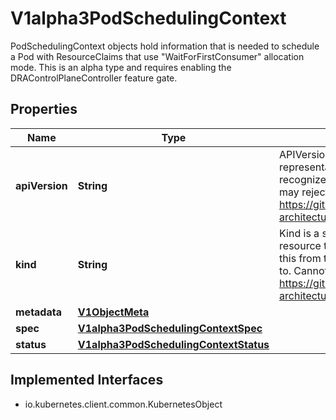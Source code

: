 

# V1alpha3PodSchedulingContext

PodSchedulingContext objects hold information that is needed to schedule a Pod with ResourceClaims that use \"WaitForFirstConsumer\" allocation mode.  This is an alpha type and requires enabling the DRAControlPlaneController feature gate.

## Properties

| Name | Type | Description | Notes |
|------------ | ------------- | ------------- | -------------|
|**apiVersion** | **String** | APIVersion defines the versioned schema of this representation of an object. Servers should convert recognized schemas to the latest internal value, and may reject unrecognized values. More info: https://git.k8s.io/community/contributors/devel/sig-architecture/api-conventions.md#resources |  [optional] |
|**kind** | **String** | Kind is a string value representing the REST resource this object represents. Servers may infer this from the endpoint the client submits requests to. Cannot be updated. In CamelCase. More info: https://git.k8s.io/community/contributors/devel/sig-architecture/api-conventions.md#types-kinds |  [optional] |
|**metadata** | [**V1ObjectMeta**](V1ObjectMeta.md) |  |  [optional] |
|**spec** | [**V1alpha3PodSchedulingContextSpec**](V1alpha3PodSchedulingContextSpec.md) |  |  |
|**status** | [**V1alpha3PodSchedulingContextStatus**](V1alpha3PodSchedulingContextStatus.md) |  |  [optional] |


## Implemented Interfaces

* io.kubernetes.client.common.KubernetesObject


